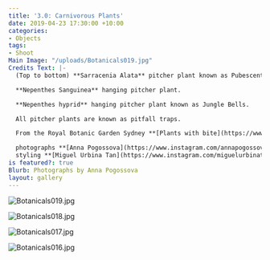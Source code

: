 ```yaml
---
title: '3.0: Carnivorous Plants'
date: 2019-04-23 17:30:00 +10:00
categories:
- Objects
tags:
- Shoot
Main Image: "/uploads/Botanicals019.jpg"
Credits Text: |-
  (Top to bottom) **Sarracenia Alata** pitcher plant known as Pubescent.

  **Nepenthes Sanguinea** hanging pitcher plant.

  **Nepenthes hyprid** hanging pitcher plant known as Jungle Bells.

  All pitcher plants are known as pitfall traps.

  From the Royal Botanic Garden Sydney **[Plants with bite](https://www.rbgsyd.nsw.gov.au/whatson/plants-with-bite)** exhibition.

  photographs **[Anna Pogossova](https://www.instagram.com/annapogossova/)** at **[B&A](https://www.instagram.com/barepsau/)**
  styling **[Miguel Urbina Tan](https://www.instagram.com/miguelurbinatan/)**
is featured?: true
Blurb: Photographs by Anna Pogossova
layout: gallery
---
```


![Botanicals019.jpg](/uploads/Botanicals019.jpg)

![Botanicals018.jpg](/uploads/Botanicals018.jpg)

![Botanicals017.jpg](/uploads/Botanicals017.jpg)

![Botanicals016.jpg](/uploads/Botanicals016.jpg)